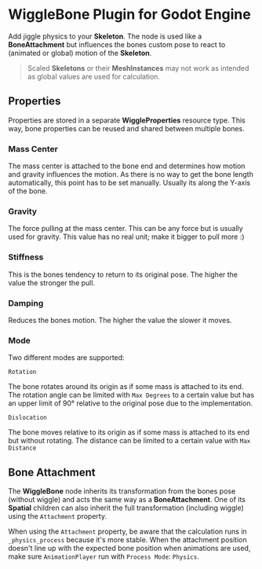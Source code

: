 # WiggleBone Plugin for Godot Engine

Add jiggle physics to your **Skeleton**. The node is used like a **BoneAttachment** but influences the bones custom pose to react to (animated or global) motion of the **Skeleton**.

> Scaled **Skeletons** or their **MeshInstances** may not work as intended as global values are used for calculation.

## Properties

Properties are stored in a separate **WiggleProperties** resource type. This way, bone properties can be reused and shared between multiple bones.

### Mass Center

The mass center is attached to the bone end and determines how motion and gravity influences the motion. As there is no way to get the bone length automatically, this point has to be set manually. Usually its along the Y-axis of the bone.

### Gravity

The force pulling at the mass center. This can be any force but is usually used for gravity. This value has no real unit; make it bigger to pull more :)

### Stiffness

This is the bones tendency to return to its original pose. The higher the value the stronger the pull.

### Damping

Reduces the bones motion. The higher the value the slower it moves.

### Mode

Two different modes are supported:

`Rotation`

The bone rotates around its origin as if some mass is attached to its end. The rotation angle can be limited with `Max Degrees` to a certain value but has an upper limit of 90° relative to the original pose due to the implementation.

`Dislocation`

The bone moves relative to its origin as if some mass is attached to its end but without rotating. The distance can be limited to a certain value with `Max Distance`

## Bone Attachment

The **WiggleBone** node inherits its transformation from the bones pose (without wiggle) and acts the same way as a **BoneAttachment**. One of its **Spatial** children can also inherit the full transformation (including wiggle) using the `Attachment` property.

When using the `Attachment` property, be aware that the calculation runs in `_physics_process` because it's more stable. When the attachment position doesn't line up with the expected bone position when animations are used, make sure `AnimationPlayer` run with `Process Mode`: `Physics`.
